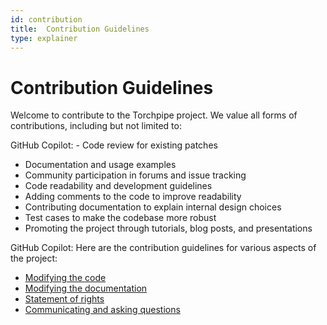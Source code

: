 ```yaml
---
id: contribution
title:  Contribution Guidelines
type: explainer
---
```


# Contribution Guidelines
Welcome to contribute to the Torchpipe project. We value all forms of contributions, including but not limited to:


GitHub Copilot: - Code review for existing patches
- Documentation and usage examples
- Community participation in forums and issue tracking
- Code readability and development guidelines
- Adding comments to the code to improve readability
- Contributing documentation to explain internal design choices
- Test cases to make the codebase more robust
- Promoting the project through tutorials, blog posts, and presentations

GitHub Copilot: Here are the contribution guidelines for various aspects of the project:

- [Modifying the code](contribution_guide/modify_the_code.md)
- [Modifying the documentation](contribution_guide/modify_the_doc.md)
- [Statement of rights](contribution_guide/statement.md)
- [Communicating and asking questions](contribution_guide/communicate.md)
